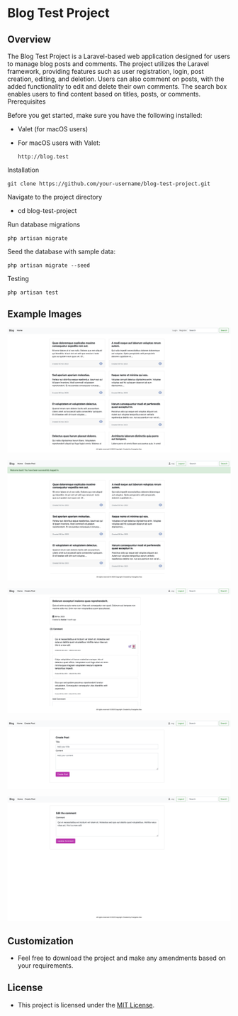 # Blog Test Project
## Overview

The Blog Test Project is a Laravel-based web application designed for users to manage blog posts and comments. The project utilizes the Laravel framework, providing features such as user registration, login, post creation, editing, and deletion. Users can also comment on posts, with the added functionality to edit and delete their own comments. The search box enables users to find content based on titles, posts, or comments.
Prerequisites

Before you get started, make sure you have the following installed:
    
  - Valet (for macOS users)
  - For macOS users with Valet:
    
        http://blog.test

Installation

    git clone https://github.com/your-username/blog-test-project.git

Navigate to the project directory

  - cd blog-test-project

Run database migrations

    php artisan migrate

Seed the database with sample data:

    php artisan migrate --seed

Testing

    php artisan test

## Example Images

![](example-images/image1.png)

![](example-images/image2.png)

![](example-images/image3.png)

![](example-images/image4.png)

![](example-images/image5.png)

## Customization

  - Feel free to download the project and make any amendments based on your requirements.

## License

  - This project is licensed under the [MIT License](LICENSE).
